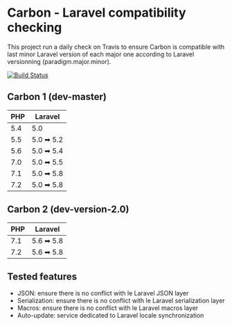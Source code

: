 # Carbon - Laravel compatibility checking

This project run a daily check on Travis to ensure Carbon is compatible with last minor Laravel version of each
major one according to Laravel versionning (paradigm.major.minor).
 
[![Build Status](https://travis-ci.org/kylekatarnls/carbon-laravel.svg?branch=master)](https://travis-ci.org/kylekatarnls/carbon-laravel)

## Carbon 1 (dev-master)

|PHP|Laravel|
|---|-------|
|5.4|5.0|
|5.5|5.0 ➡ 5.2|
|5.6|5.0 ➡ 5.4|
|7.0|5.0 ➡ 5.5|
|7.1|5.0 ➡ 5.8|
|7.2|5.0 ➡ 5.8|

## Carbon 2 (dev-version-2.0)

|PHP|Laravel|
|---|-------|
|7.1|5.6 ➡ 5.8|
|7.2|5.6 ➡ 5.8|

## Tested features

- JSON: ensure there is no conflict with le Laravel JSON layer
- Serialization: ensure there is no conflict with le Laravel serialization layer
- Macros: ensure there is no conflict with le Laravel macros layer
- Auto-update: service dedicated to Laravel locale synchronization
